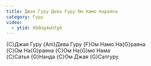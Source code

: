 ```yaml
---
title: Джая Гуру Дева Гуру Ом Намо Нараяна
category: Гуру
video:
  - ytid: HS0Ug4wUfg0
---
```

{C}Джая Гуру {Am}Дева Гуру {F}Ом Намо На{G}раяна  
{C}Ом На{G}раяна {C}Ом На{G}мо Нама  
{C}Сатья {G}Нанда {C}Ом Джая {G}Сатгуру
